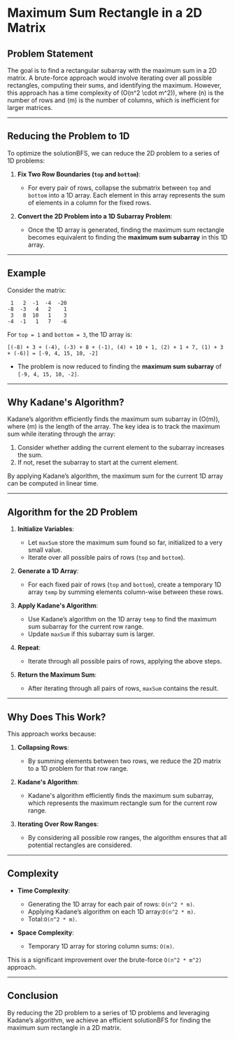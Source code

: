 # Maximum Sum Rectangle in a 2D Matrix

## Problem Statement

The goal is to find a rectangular subarray with the maximum sum in a 2D matrix. A brute-force approach would involve iterating over all possible rectangles, computing their sums, and identifying the maximum. However, this approach has a time complexity of \(O(n^2 \cdot m^2)\), where \(n\) is the number of rows and \(m\) is the number of columns, which is inefficient for larger matrices.

---

## Reducing the Problem to 1D

To optimize the solutionBFS, we can reduce the 2D problem to a series of 1D problems:

1. **Fix Two Row Boundaries (`top` and `bottom`)**:
    - For every pair of rows, collapse the submatrix between `top` and `bottom` into a 1D array. Each element in this array represents the sum of elements in a column for the fixed rows.

2. **Convert the 2D Problem into a 1D Subarray Problem**:
    - Once the 1D array is generated, finding the maximum sum rectangle becomes equivalent to finding the **maximum sum subarray** in this 1D array.

---

## Example

Consider the matrix:

```
 1   2  -1  -4  -20
-8  -3   4   2    1
 3   8  10   1    3
-4  -1   1   7   -6

```
For `top = 1` and `bottom = 3`, the 1D array is:
```
[(-8) + 3 + (-4), (-3) + 8 + (-1), (4) + 10 + 1, (2) + 1 + 7, (1) + 3 + (-6)] = [-9, 4, 15, 10, -2]
```

- The problem is now reduced to finding the **maximum sum subarray** of `[-9, 4, 15, 10, -2]`.

---

## Why Kadane's Algorithm?

Kadane’s algorithm efficiently finds the maximum sum subarray in \(O(m)\), where \(m\) is the length of the array. The key idea is to track the maximum sum while iterating through the array:

1. Consider whether adding the current element to the subarray increases the sum.
2. If not, reset the subarray to start at the current element.

By applying Kadane’s algorithm, the maximum sum for the current 1D array can be computed in linear time.

---

## Algorithm for the 2D Problem

1. **Initialize Variables**:
    - Let `maxSum` store the maximum sum found so far, initialized to a very small value.
    - Iterate over all possible pairs of rows (`top` and `bottom`).

2. **Generate a 1D Array**:
    - For each fixed pair of rows (`top` and `bottom`), create a temporary 1D array `temp` by summing elements column-wise between these rows.

3. **Apply Kadane's Algorithm**:
    - Use Kadane’s algorithm on the 1D array `temp` to find the maximum sum subarray for the current row range.
    - Update `maxSum` if this subarray sum is larger.

4. **Repeat**:
    - Iterate through all possible pairs of rows, applying the above steps.

5. **Return the Maximum Sum**:
    - After iterating through all pairs of rows, `maxSum` contains the result.

---

## Why Does This Work?

This approach works because:

1. **Collapsing Rows**:
    - By summing elements between two rows, we reduce the 2D matrix to a 1D problem for that row range.

2. **Kadane's Algorithm**:
    - Kadane's algorithm efficiently finds the maximum sum subarray, which represents the maximum rectangle sum for the current row range.

3. **Iterating Over Row Ranges**:
    - By considering all possible row ranges, the algorithm ensures that all potential rectangles are considered.

---

## Complexity

- **Time Complexity**:
    - Generating the 1D array for each pair of rows: `O(n^2 * m)`.
    - Applying Kadane’s algorithm on each 1D array:`O(n^2 * m)`.
    - Total:`O(n^2 * m)`.

- **Space Complexity**:
    - Temporary 1D array for storing column sums: `O(m)`.

This is a significant improvement over the brute-force `O(n^2 * m^2)` approach.

---

## Conclusion

By reducing the 2D problem to a series of 1D problems and leveraging Kadane’s algorithm, we achieve an efficient solutionBFS for finding the maximum sum rectangle in a 2D matrix.

